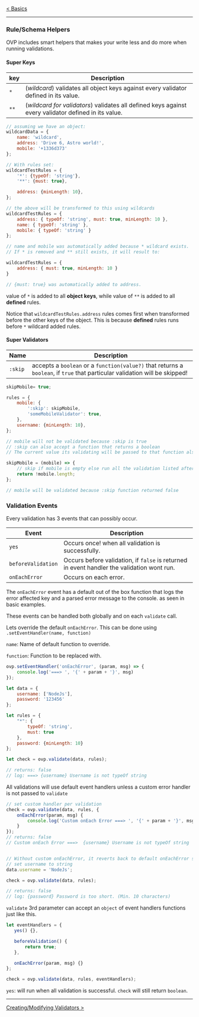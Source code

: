 [< Basics ](how_it_works.md) 

-----

### Rule/Schema Helpers
OVP includes smart helpers that makes your write less and do more when running validations.


#### Super Keys

| key   | Description   |
| ----  | -----------   |
| `*`   | (_wildcard_) validates all object keys against every validator defined in its value. |
|`**`   | (_wildcard for validators_) validates all defined keys against every validator defined in its value. |

```javascript
// assuming we have an object:
wildcardData = {
    name: 'wildcard',
    address: 'Drive 6, Astro world!',
    mobile: '+1336d373'
};

// With rules set:
wildcardTestRules = {
    '*': {typeOf: 'string'},
    '**': {must: true},

    address: {minLength: 10},
};

// the above will be transformed to this using wildcards
wildcardTestRules = { 
    address: { typeOf: 'string', must: true, minLength: 10 },
    name: { typeOf: 'string' },
    mobile: { typeOf: 'string' } 
};

// name and mobile was automatically added because * wildcard exists.
// If * is removed and ** still exists, it will result to:

wildcardTestRules = { 
    address: { must: true, minLength: 10 } 
}

// {must: true} was automatically added to address.
```
value of `*` is added to all **object keys**, while value of `**` is added to all **defined** rules.

Notice that `wildcardTestRules.address` rules comes first when transformed before the other keys of the object.
This is because **defined** rules runs before `*` wildcard added rules.

#### Super Validators

| Name      | Description   |
| ----      | -----------   |
| `:skip`   | accepts a `boolean` or a `function(value?)` that returns a `boolean`, if `true` that particular validation will be skipped! |

```javascript
skipMobile= true;

rules = {
    mobile: {
        ':skip': skipMobile,
        'someMobileValidator': true,
    },
    username: {minLength: 10},
};

// mobile will not be validated because :skip is true
// :skip can also accept a function that returns a boolean
// The current value its validating will be passed to that function also

skipMobile = (mobile) => {
    // skip if mobile is empty else run all the validation listed after me.
    return !mobile.length;
};

// mobile will be validated because :skip function returned false
```


### Validation Events

Every validation has 3 events that can possibly occur.

| Event     | Description           |
| -----     | ------------          |
| `yes`     | Occurs once! when all validation is successfully.
| `beforeValidation` | Occurs before validation, if `false` is returned in event handler the validation wont run.  
| `onEachError` | Occurs on each error.

The `onEachError` event has a default out of the box function that logs the error affected key and a parsed error message to the console. as seen in basic examples.

These events can be handled both globally and on each `validate` call.

Lets override the default `onEachError`. This can be done using `.setEventHandler(name, function)`

`name`: Name of default function to override.

`function`: Function to be replaced with. 

```javascript
ovp.setEventHandler('onEachError', (param, msg) => {
    console.log('===> ', '{' + param + '}', msg)
});

let data = {
    username: ['NodeJs'],
    password: '123456'
};

let rules = {
    "*": {
        typeOf: 'string',
        must: true
    },
    password: {minLength: 10}
};

let check = ovp.validate(data, rules);

// returns: false
// log: ===> {username} Username is not typeOf string
```

All validations will use default event handlers unless a custom error handler is not passed to `validate`

```javascript
// set custom handler per validation
check = ovp.validate(data, rules, {
    onEachError(param, msg) {
        console.log('Custom onEach Error ===> ', '{' + param + '}', msg)
    }
});
// returns: false
// Custom onEach Error ===>  {username} Username is not typeOf string


// Without custom onEachError, it reverts back to default onEachError set above.
// set username to string
data.username = 'NodeJs';

check = ovp.validate(data, rules);

// returns: false
// log: {password} Password is too short. (Min. 10 characters)
```

`validate` 3rd parameter can accept an `object` of event handlers functions just like this.

```javascript
let eventHandlers = {
   yes() {},

   beforeValidation() {
       return true;
   },

   onEachError(param, msg) {}
};

check = ovp.validate(data, rules, eventHandlers);
```

`yes`: will run when all validation is successful. `check` will still return `boolean`.



-----

[Creating/Modifying Validators >](validators.md)